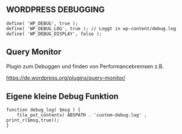 ## WORDPRESS DEBUGGING

```
define( 'WP_DEBUG', true );
define( 'WP_DEBUG_LOG', true ); // Loggt in wp-content/debug.log
define( 'WP_DEBUG_DISPLAY', false );
```

## Query Monitor

Plugin zum Debuggen und finden von Performancebremsen z.B.

https://de.wordpress.org/plugins/query-monitor/


## Eigene kleine Debug Funktion

```
function debug_log( $msg ) {
    file_put_contents( ABSPATH . 'custom-debug.log' , print_r($msg,true));
}
```